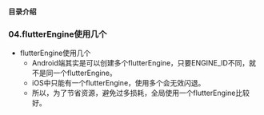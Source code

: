 #### 目录介绍





### 04.flutterEngine使用几个
- flutterEngine使用几个
    - Android端其实是可以创建多个flutterEngine，只要ENGINE_ID不同，就不是同一个flutterEngine。
    - iOS中只能有一个flutterEngine，使用多个会无效闪退。
    - 所以，为了节省资源，避免过多损耗，全局使用一个flutterEngine比较好。













